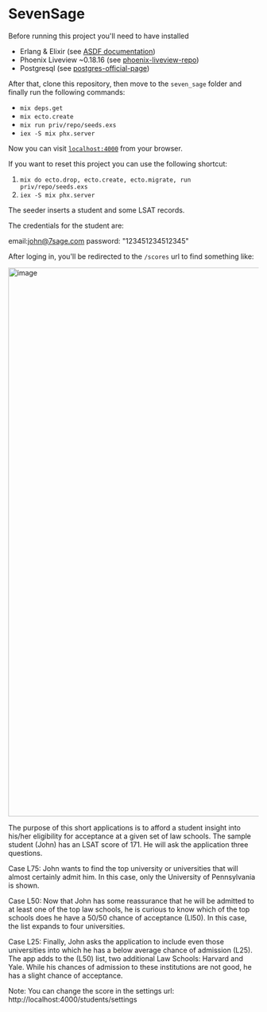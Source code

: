 # SevenSage

Before running this project you'll need to have installed

- Erlang & Elixir (see [ASDF documentation](https://github.com/asdf-vm/asdf-elixir))
- Phoenix Liveview ~0.18.16 (see [phoenix-liveview-repo](https://github.com/phoenixframework/phoenix_live_view))
- Postgresql (see [postgres-official-page](https://www.postgresql.org/download/))

After that, clone this repository, then move to the `seven_sage` folder and finally run the following commands:

- `mix deps.get`
- `mix ecto.create` 
- `mix run priv/repo/seeds.exs`
- `iex -S mix phx.server`

Now you can visit [`localhost:4000`](http://localhost:4000) from your browser.

If you want to reset this project you can use the following shortcut:

  1. `mix do ecto.drop, ecto.create, ecto.migrate, run priv/repo/seeds.exs`
  2. `iex -S mix phx.server`

The seeder inserts a student and some LSAT records.

The credentials for the student are:

email:john@7sage.com
password: "123451234512345"

After loging in, you'll be redirected to the `/scores` url to find something like:

<img width="1103" alt="image" src="https://user-images.githubusercontent.com/47334502/229910269-55ada462-080f-4664-94d3-a13530777b75.png">

The purpose of this short applications is to afford a student insight into his/her eligibility for acceptance at a given set of law schools.  The sample student (John) has an LSAT score of 171. He will ask the application three questions. 

Case L75: 
John wants to find the top university or universities that will almost certainly admit him. In this case, only the University of Pennsylvania is shown. 

Case L50:
Now that John has some reassurance that he will be admitted to at least one of the top law schools, he is curious to know which of the top schools does he have a 50/50 chance of acceptance (Ll50). In this case, the list expands to four universities.

Case L25: 
Finally, John asks the application to include even those universities into which he has a below average chance of admission (L25). The app adds to the (L50) list, two additional Law Schools: Harvard and Yale. While his chances of admission to these institutions are not good, he has a slight chance of acceptance. 

Note: You can change the score in the settings url: http://localhost:4000/students/settings



